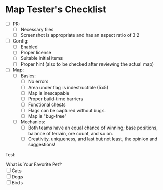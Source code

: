 # Map Tester's Checklist
- [ ] PR:
	- [ ] Necessary files
	- [ ] Screenshot is appropriate and has an aspect ratio of 3:2
- [ ] Config:
	- [ ] Enabled
	- [ ] Proper license
	- [ ] Suitable initial items
	- [ ] Proper hint (also to be checked after reviewing the actual map)
- [ ] Map:
	- [ ] Basics:
		- [ ] No errors
		- [ ] Area under flag is indestructible (5x5)
		- [ ] Map is inescapable
		- [ ] Proper build-time barriers
		- [ ] Functional chests
		- [ ] Flags can be captured without bugs.
		- [ ] Map is "bug-free"
	- [ ] Mechanics:
		- [ ] Both teams have an equal chance of winning; base positions, balance of terrain, ore count, and so on.
		- [ ] Creativity, uniqueness, and last but not least, the opinion and suggestions!

Test:
<form>           
    <legend>What is Your Favorite Pet?</legend>      
    <input type="checkbox" name="favorite_pet" value="Cats">Cats<br>      
    <input type="checkbox" name="favorite_pet" value="Dogs">Dogs<br>      
    <input type="checkbox" name="favorite_pet" value="Birds">Birds<br>     
</form>